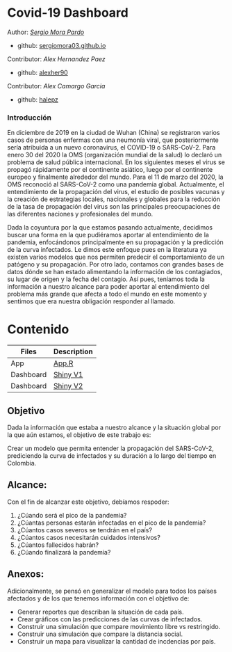 # Covid-19 Dashboard

Author: [_Sergio Mora Pardo_](https://www.linkedin.com/in/sergiomorapardo/)
* github: [sergiomora03.github.io](https://sergiomora03.github.io/)

Contributor: _Alex Hernandez Paez_
* github: [alexher90](https://github.com/alexher90)

Contributor: _Alex Camargo Garcia_
* github: [halepz](https://github.com/halepz)

### Introducción
En diciembre de 2019 en la ciudad de Wuhan (China) se registraron varios casos de personas enfermas con
una neumonía viral, que posteriormente sería atribuida a un nuevo coronavirus, el COVID-19 o SARS-CoV-2.
Para enero 30 del 2020 la OMS (organización mundial de la salud) lo declaró un problema de salud pública
internacional. En los siguientes meses el virus se propagó rápidamente por el continente asiático, luego por
el continente europeo y finalmente alrededor del mundo. Para el 11 de marzo del 2020, la OMS reconoció
al SARS-CoV-2 como una pandemia global. Actualmente, el entendimiento de la propagación del virus, el
estudio de posibles vacunas y la creación de estrategias locales, nacionales y globales para la reducción de la
tasa de propagación del virus son las principales preocupaciones de las diferentes naciones y profesionales del
mundo.


Dada la coyuntura por la que estamos pasando actualmente, decidimos buscar una forma en la que pudiéramos
aportar al entendimiento de la pandemia, enfocándonos principalmente en su propagación y la predicción de
la curva infectados. Le dimos este enfoque pues en la literatura ya existen varios modelos que nos permiten
predecir el comportamiento de un patógeno y su propagación. Por otro lado, contamos con grandes bases de
datos dónde se han estado alimentando la información de los contagiados, su lugar de origen y la fecha del
contagio. Así pues, teníamos toda la información a nuestro alcance para poder aportar al entendimiento del
problema más grande que afecta a todo el mundo en este momento y sentimos que era nuestra obligación
responder al llamado.

# Contenido

|Files|Description|
|-----|-----------|
|App | [App.R](https://github.com/sergiomora03/covid_dashboard/blob/master/app.R)|
|Dashboard|[Shiny V1](https://sergiomora123.shinyapps.io/covid19_dashboard/)|
|Dashboard|[Shiny V2](https://sergiomora123.shinyapps.io/covid_19/)|

## Objetivo
Dada la información que estaba a nuestro alcance y la situación global por la que aún estamos, el objetivo de
este trabajo es:

Crear un modelo que permita entender la propagación del SARS-CoV-2, prediciendo la curva de infectados y
su duración a lo largo del tiempo en Colombia. 

## Alcance:
Con el fin de alcanzar este objetivo, debíamos respoder:

1. ¿Cúando será el pico de la pandemia?
2. ¿Cúantas personas estarán infectadas en el pico de la pandemia?
3. ¿Cúantos casos severos se tendrán en el país?
4. ¿Cúantos casos necesitarán cuidados intensivos?
5. ¿Cúantos fallecidos habrán?
6. ¿Cúando finalizará la pandemia?

## Anexos:
Adicionalmente, se pensó en generalizar el modelo para todos los países afectados y de los que tenemos
información con el objetivo de:

* Generar reportes que describan la situación de cada país.
* Crear gráficos con las predicciones de las curvas de infectados.
* Construir una simulación que compare movimiento libre vs restringido.
* Construir una simulación que compare la distancia social.
* Construir un mapa para visualizar la cantidad de incdencias por país.

